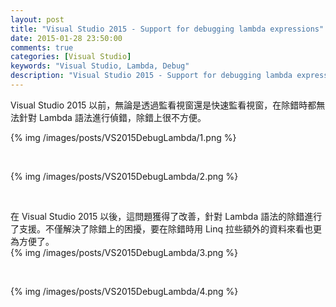 ```yaml
---
layout: post
title: "Visual Studio 2015 - Support for debugging lambda expressions"
date: 2015-01-28 23:50:00
comments: true
categories: [Visual Studio]
keywords: "Visual Studio, Lambda, Debug"
description: "Visual Studio 2015 - Support for debugging lambda expressions"
---
```


Visual Studio 2015 以前，無論是透過監看視窗還是快速監看視窗，在除錯時都無法針對 Lambda 語法進行偵錯，除錯上很不方便。  

<!-- More -->

{% img /images/posts/VS2015DebugLambda/1.png %}

<Br/>


{% img /images/posts/VS2015DebugLambda/2.png %}

<br/>

在 Visual Studio 2015 以後，這問題獲得了改善，針對 Lambda 語法的除錯進行了支援。不僅解決了除錯上的困擾，要在除錯時用 Linq 拉些額外的資料來看也更為方便了。  
{% img /images/posts/VS2015DebugLambda/3.png %}

<Br/>


{% img /images/posts/VS2015DebugLambda/4.png %}
